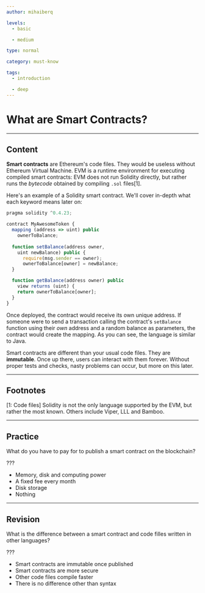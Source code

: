 ```yaml
---
author: mihaiberq

levels:
  - basic

  - medium

type: normal

category: must-know

tags:
  - introduction

  - deep
---
```


# What are Smart Contracts?

---

## Content

**Smart contracts** are Ethereum's code files. They would be useless without Ethereum Virtual Machine. EVM is a runtime environment for executing compiled smart contracts: EVM does not run Solidity directly, but rather runs the *bytecode* obtained by compiling `.sol` files[1].

Here's an example of a Solidity smart contract. We'll cover in-depth what each keyword means later on:
```javascript
pragma solidity ^0.4.23;

contract MyAwesomeToken {
  mapping (address => uint) public 
    ownerToBalance;
    
  function setBalance(address owner,
    uint newBalance) public {
      require(msg.sender == owner);
      ownerToBalance[owner] = newBalance;
  }

  function getBalance(address owner) public
    view returns (uint) {
    return ownerToBalance[owner];
  }
}
```
Once deployed, the contract would receive its own unique address. If someone were to send a transaction calling the contract's `setBalance` function using their *own* address and a random balance as parameters, the contract would create the mapping. As you can see, the language is similar to Java. 

Smart contracts are different than your usual code files. They are **immutable**. Once up there, users can interact with them forever. Without proper tests and checks, nasty problems can occur, but more on this later.

---
## Footnotes
[1: Code files]
Solidity is not the only language supported by the EVM, but rather the most known. Others include Viper, LLL and Bamboo.

---

## Practice

What do you have to pay for to publish a smart contract on the blockchain?

???

* Memory, disk and computing power
* A fixed fee every month
* Disk storage
* Nothing

---

## Revision

What is the difference between a smart contract and code filles written in other languages?

???

* Smart contracts are immutable once published
* Smart contracts are more secure
* Other code files compile faster
* There is no difference other than syntax
